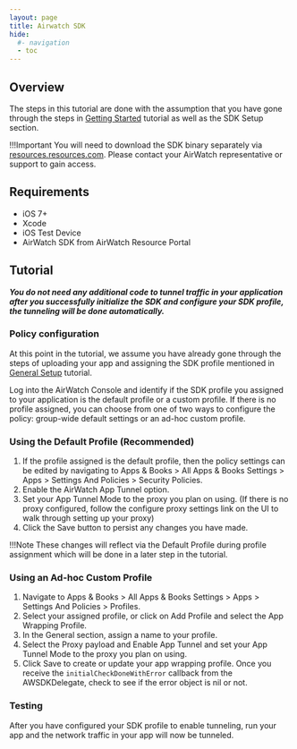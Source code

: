 ```yaml
---
layout: page
title: Airwatch SDK
hide:
  #- navigation
  - toc
---
```


## Overview

The steps in this tutorial are done with the assumption that you have gone through the steps in [Getting Started](../getting-started.md) tutorial as well as the SDK Setup section.

!!!Important
    You will need to download the SDK binary separately via [resources.resources.com](resources.resources.com). Please contact your AirWatch representative or support to gain access.

## Requirements

- iOS 7+
- Xcode
- iOS Test Device
- AirWatch SDK from AirWatch Resource Portal

## Tutorial

***You do not need any additional code to tunnel traffic in your application after you successfully initialize the SDK and configure your SDK profile, the tunneling will be done automatically.***

### Policy configuration

At this point in the tutorial, we assume you have already gone through the steps of uploading your app and assigning the SDK profile mentioned in [General Setup](../index.md) tutorial.

Log into the AirWatch Console and identify if the SDK profile you assigned to your application is the default profile or a custom profile. If there is no profile assigned, you can choose from one of two ways to configure the policy: group-wide default settings or an ad-hoc custom profile.

### Using the Default Profile (Recommended)

1. If the profile assigned is the default profile, then the policy settings can be edited by navigating to Apps & Books > All Apps & Books Settings > Apps > Settings And Policies > Security Policies.
2. Enable the AirWatch App Tunnel option.
3. Set your App Tunnel Mode to the proxy you plan on using. (If there is no proxy configured, follow the configure proxy settings link on the UI to walk through setting up your proxy)
4. Click the Save button to persist any changes you have made.

!!!Note
    These changes will reflect via the Default Profile during profile assignment which will be done in a later step in the tutorial.

### Using an Ad-hoc Custom Profile

1. Navigate to Apps & Books > All Apps & Books Settings > Apps > Settings And Policies > Profiles.
2. Select your assigned profile, or click on Add Profile and select the App Wrapping Profile.
3. In the General section, assign a name to your profile.
4. Select the Proxy payload and Enable App Tunnel and set your App Tunnel Mode to the proxy you plan on using.
5. Click Save to create or update your app wrapping profile.
Once you receive the `initialCheckDoneWithError` callback from the AWSDKDelegate, check to see if the error object is nil or not.

### Testing

After you have configured your SDK profile to enable tunneling, run your app and the network traffic in your app will now be tunneled.
